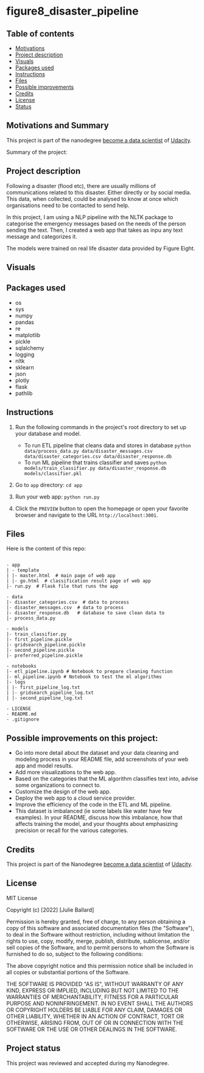 # figure8_disaster_pipeline

## Table of contents

- [Motivations](#motivations)
- [Project description](#description)
- [Visuals](#visuals)
- [Packages used](#packages_used)
- [Instructions](#instructions)
- [Files](#files)
- [Possible improvements](#improvements)
- [Credits](#credits)
- [License](#license)
- [Status](#status)


## Motivations and Summary <a name="motivations"></a>

This project is part of the nanodegree [become a data scientist](https://eu.udacity.com/course/data-scientist-nanodegree--nd025) of [Udacity](https://eu.udacity.com/).

Summary of the project:

## Project description <a name="description"></a>

Following a disaster (flood etc), there are usually millions of communications related to this disaster. Either directly or by social media. This data, when collected, could be analysed to know at once which organisations need to be contacted to send help.

In this project, I am using a NLP pipeline with the NLTK package to categorise the emergency messages based on the needs of the person sending the text. Then, I created a web app that takes as inpu any text message and categorizes it.

The models were trained on real life disaster data provided by Figure Eight.


## Visuals <a name="visuals"></a>




## Packages used <a name="packages_used"></a>

- os
- sys
- numpy
- pandas
- re
- matplotlib
- pickle
- sqlalchemy
- logging
- nltk
- sklearn
- json
- plotly
- flask
- pathlib

## Instructions <a name="instructions"></a>
1. Run the following commands in the project's root directory to set up your database and model.

    - To run ETL pipeline that cleans data and stores in database
        `python data/process_data.py data/disaster_messages.csv data/disaster_categories.csv data/disaster_response.db`
    - To run ML pipeline that trains classifier and saves
        `python models/train_classifier.py data/disaster_response.db models/classifier.pkl`

2. Go to `app` directory: `cd app`

3. Run your web app: `python run.py`

4. Click the `PREVIEW` button to open the homepage or open your favorite browser and navigate to the URL `http://localhost:3001`.



## Files <a name="files"></a>

Here is the content of this repo:

```text

- app
| - template
| |- master.html  # main page of web app
| |- go.html  # classification result page of web app
|- run.py  # Flask file that runs the app

- data
|- disaster_categories.csv  # data to process 
|- disaster_messages.csv  # data to process
|- disaster_response.db   # database to save clean data to
|- process_data.py

- models
|- train_classifier.py
|- first_pipeline.pickle
|- gridsearch_pipeline.pickle
|- second_pipeline.pickle
|- preferred_pipeline.pickle

- notebooks
|- etl_pipeline.ipynb # Notebook to prepare cleaning function
|- ml_pipeline.ipynb # Notebook to test the ml algorithms
|- logs
| |- first_pipeline_log.txt
| |- gridsearch_pipeline_log.txt
| |- second_pipeline_log.txt

- LICENSE
- README.md
- .gitignore

```


## Possible improvements on this project: <a name="improvements"></a>


- Go into more detail about the dataset and your data cleaning and modeling process in your README file, add screenshots of your web app and model results.
- Add more visualizations to the web app.
- Based on the categories that the ML algorithm classifies text into, advise some organizations to connect to.
- Customize the design of the web app.
- Deploy the web app to a cloud service provider.
- Improve the efficiency of the code in the ETL and ML pipeline.
- This dataset is imbalanced (ie some labels like water have few examples). In your README, discuss how this imbalance, how that affects training the model, and your thoughts about emphasizing precision or recall for the various categories.


## Credits <a name="credits"></a>

This project is part of the Nanodegree [become a data scientist](https://eu.udacity.com/course/data-scientist-nanodegree--nd025) of [Udacity](https://eu.udacity.com/).


## License <a name="license"></a>

MIT License

Copyright (c) [2022] [Julie Ballard]

Permission is hereby granted, free of charge, to any person obtaining a copy
of this software and associated documentation files (the "Software"), to deal
in the Software without restriction, including without limitation the rights
to use, copy, modify, merge, publish, distribute, sublicense, and/or sell
copies of the Software, and to permit persons to whom the Software is
furnished to do so, subject to the following conditions:

The above copyright notice and this permission notice shall be included in all
copies or substantial portions of the Software.

THE SOFTWARE IS PROVIDED "AS IS", WITHOUT WARRANTY OF ANY KIND, EXPRESS OR
IMPLIED, INCLUDING BUT NOT LIMITED TO THE WARRANTIES OF MERCHANTABILITY,
FITNESS FOR A PARTICULAR PURPOSE AND NONINFRINGEMENT. IN NO EVENT SHALL THE
AUTHORS OR COPYRIGHT HOLDERS BE LIABLE FOR ANY CLAIM, DAMAGES OR OTHER
LIABILITY, WHETHER IN AN ACTION OF CONTRACT, TORT OR OTHERWISE, ARISING FROM,
OUT OF OR IN CONNECTION WITH THE SOFTWARE OR THE USE OR OTHER DEALINGS IN THE
SOFTWARE.

## Project status  <a name="status"></a>

This project was reviewed and accepted during my Nanodegree.